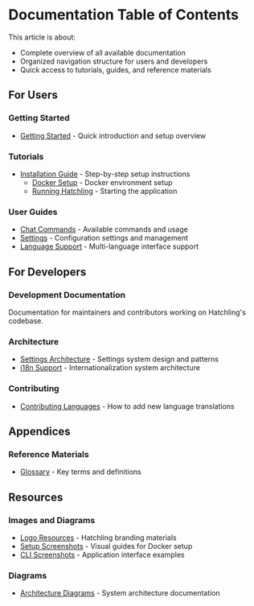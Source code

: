 # Documentation Table of Contents

This article is about:
- Complete overview of all available documentation
- Organized navigation structure for users and developers
- Quick access to tutorials, guides, and reference materials

## For Users

### Getting Started

- [Getting Started](./users/GettingStarted.md) - Quick introduction and setup overview

### Tutorials

- [Installation Guide](./users/tutorials/Installation/) - Step-by-step setup instructions
  - [Docker Setup](./users/tutorials/Installation/docker-setup.md) - Docker environment setup
  - [Running Hatchling](./users/tutorials/Installation/running_hatchling.md) - Starting the application

### User Guides
- [Chat Commands](./users/chat_commands.md) - Available commands and usage
- [Settings](users/settings.md) - Configuration settings and management
- [Language Support](users/language_support.md) - Multi-language interface support

## For Developers

### Development Documentation

Documentation for maintainers and contributors working on Hatchling's codebase.

### Architecture

- [Settings Architecture](devs/settings_architecture.md) - Settings system design and patterns
- [i18n Support](devs/i18n_support.md) - Internationalization system architecture

### Contributing

- [Contributing Languages](devs/contribution_guides/contributing_languages.md) - How to add new language translations

## Appendices

### Reference Materials
- [Glossary](./appendices/glossary.md) - Key terms and definitions

## Resources

### Images and Diagrams
- [Logo Resources](../resources/images/Logo/) - Hatchling branding materials
- [Setup Screenshots](../resources/images/docker-setup/) - Visual guides for Docker setup
- [CLI Screenshots](../resources/images/running-hatchling/) - Application interface examples

### Diagrams
- [Architecture Diagrams](../resources/diagrams/) - System architecture documentation
